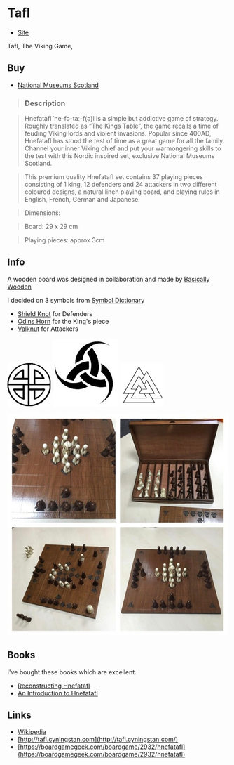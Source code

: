 # Tafl

- [Site](http://alexhedley.github.io/tafl/)

Tafl, The Viking Game,

## Buy

- [National Museums Scotland](http://shop.nms.ac.uk/collections/toys-games-games-chess/products/the-viking-game-hnefatafl)

> ### Description

> Hnefatafl ˈne-fə-taː-f(ə)l is a simple but addictive game of strategy. Roughly translated as “The Kings Table”, the game recalls a time of feuding Viking lords and violent invasions. Popular since 400AD, Hnefatafl has stood the test of time as a great game for all the family. Channel your inner Viking chief and put your warmongering skills to the test with this Nordic inspired set, exclusive National Museums Scotland.

> This premium quality Hnefatafl set contains 37 playing pieces consisting of 1 king, 12 defenders and 24 attackers in two different coloured designs, a natural linen playing board, and playing rules in English, French, German and Japanese.

> Dimensions:

> Board: 29 x 29 cm

> Playing pieces: approx 3cm

## Info

A wooden board was designed in collaboration and made by [Basically Wooden](http://www.basicallywooden.co.uk/)

I decided on 3 symbols from [Symbol Dictionary](http://symboldictionary.net/?page_id=703)

- [Shield Knot](http://symboldictionary.net/?p=146) for Defenders
- [Odins Horn](http://symboldictionary.net/?p=714) for the King's piece
- [Valknut](http://symboldictionary.net/?p=741) for Attackers

![Shield Knot](images/shieldknot.jpg "Shield Knot")
![Odins Horn](images/triplehorn.jpg "Odins Horn")
![Valknut](images/valknut.jpg "Valknut")

![Tafl Board](images/Tafl_board.jpg "Tafl Board")

## Books

I've bought these books which are excellent.

- [Reconstructing Hnefatafl](https://www.amazon.co.uk/Reconstructing-Hnefatafl-Damian-Walker/dp/1291730788/)
- [An Introduction to Hnefatafl](https://www.amazon.co.uk/Introduction-Hnefatafl-Damian-Gareth-Walker/dp/1326372335/)

## Links

- [Wikipedia](https://en.wikipedia.org/wiki/Tafl_games)
- [http://tafl.cyningstan.com](http://tafl.cyningstan.com/)
- [https://boardgamegeek.com/boardgame/2932/hnefatafl](https://boardgamegeek.com/boardgame/2932/hnefatafl)
